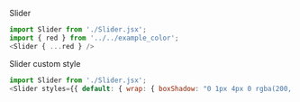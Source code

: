 Slider
```js
import Slider from './Slider.jsx';
import { red } from '../../example_color';
<Slider { ...red } />
```


Slider custom style
```js
import Slider from './Slider.jsx';
<Slider styles={{ default: { wrap: { boxShadow: "0 1px 4px 0 rgba(200, 0, 0, 0.8)" } } }} />
```